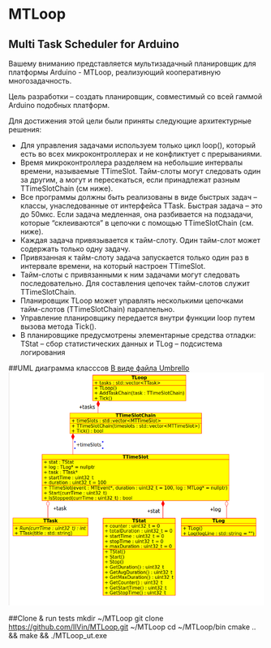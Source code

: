 # MTLoop

## Multi Task Scheduler for Arduino

Вашему вниманию представляется мультизадачный планировщик для платформы Arduino - MTLoop, реализующий кооперативную многозадачность.

Цель разработки – создать планировщик, совместимый со всей гаммой Arduino подобных платформ.

Для достижения этой цели были приняты следующие архитектурные решения:

* Для управления задачами используем только цикл loop(), который есть во всех микроконтроллерах и не конфликтует с прерываниями.
* Время микроконтроллера разделяем на небольшие интервалы времени, называемые TTimeSlot. Тайм-слоты могут следовать один за другим, а могут и пересекаться, если принадлежат разным TTimeSlotChain (см ниже).
* Все программы должны быть реализованы в виде быстрых задач – классы, унаследованные от интерфейса TTask. Быстрая задача – это до 50мкс. Если задача медленная, она разбивается на подзадачи, которые “склеиваются” в цепочки с помощью TTimeSlotChain (см. ниже).
* Каждая задача привязывается к тайм-слоту. Один тайм-слот может содержать только одну задачу.
* Привязанная к тайм-слоту задача запускается только один раз в интервале времени, на который настроен TTimeSlot.
* Тайм-слоты с привязанными к ним задачами могут следовать последовательно. Для составления цепочек тайм-слотов служит TTimeSlotChain.
* Планировщик TLoop может управлять несколькими цепочками тайм-слотов (TTimeSlotChain) параллельно.
* Управление планировщику передается внутри функции loop путем вызова метода Tick().
* В планировщике предусмотрены элементарные средства отладки: TStat – сбор статистических данных и TLog – подсистема логирования

##UML диаграмма класссов
[В виде файла Umbrello](doc/uml.xmi)
![В виде PNG](UML.png)

##Clone & run tests
    mkdir ~/MTLoop
    git clone https://github.com/IlVin/MTLoop.git ~/MTLoop
    cd ~/MTLoop/bin
    cmake .. && make && ./MTLoop_ut.exe


